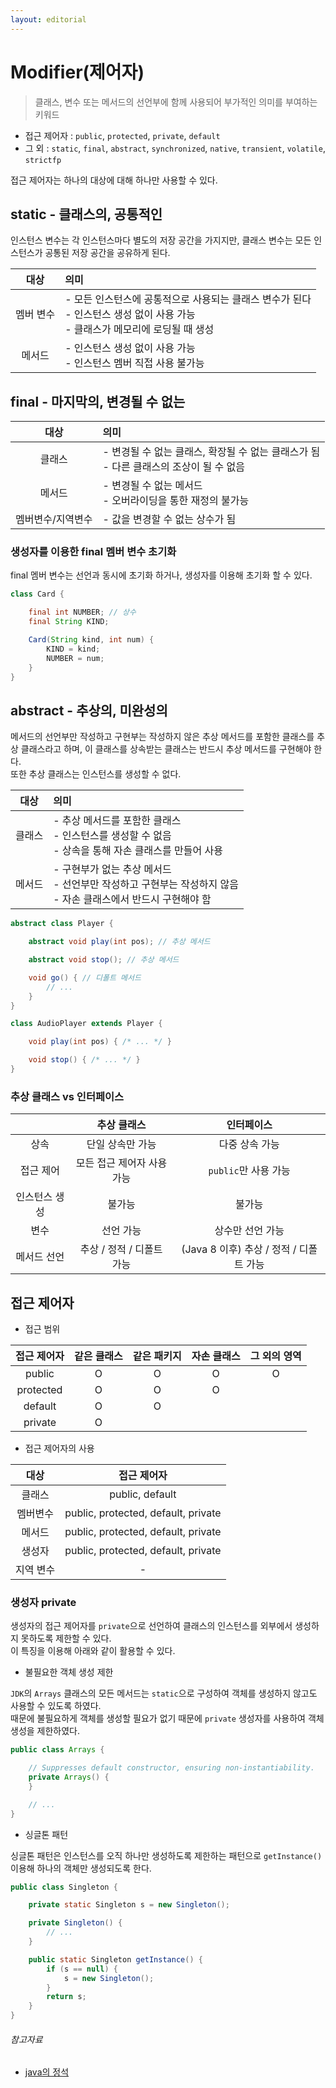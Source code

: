 ```yaml
---
layout: editorial
---
```


# Modifier(제어자)

> 클래스, 변수 또는 메서드의 선언부에 함께 사용되어 부가적인 의미를 부여하는 키워드

- 접근 제어자 : `public`, `protected`, `private`, `default`
- 그 외 : `static`, `final`, `abstract`, `synchronized`, `native`, `transient`, `volatile`, `strictfp`

접근 제어자는 하나의 대상에 대해 하나만 사용할 수 있다.

## static - 클래스의, 공통적인

인스턴스 변수는 각 인스턴스마다 별도의 저장 공간을 가지지만, 클래스 변수는 모든 인스턴스가 공통된 저장 공간을 공유하게 된다.

|  대상   | 의미                                                                             |
|:-----:|:-------------------------------------------------------------------------------|
| 멤버 변수 | - 모든 인스턴스에 공통적으로 사용되는 클래스 변수가 된다<br>- 인스턴스 생성 없이 사용 가능<br>- 클래스가 메모리에 로딩될 때 생성 |
|  메서드  | - 인스턴스 생성 없이 사용 가능<br>- 인스턴스 멤버 직접 사용 불가능                                      |

## final - 마지막의, 변경될 수 없는

|    대상     | 의미                                                      |
|:---------:|:--------------------------------------------------------|
|    클래스    | - 변경될 수 없는 클래스, 확장될 수 없는 클래스가 됨<br>- 다른 클래스의 조상이 될 수 없음 |
|    메서드    | - 변경될 수 없는 메서드<br>- 오버라이딩을 통한 재정의 불가능                   |
| 멤버변수/지역변수 | - 값을 변경할 수 없는 상수가 됨                                     |

### 생성자를 이용한 final 멤버 변수 초기화

final 멤버 변수는 선언과 동시에 초기화 하거나, 생성자를 이용해 초기화 할 수 있다.  

```java
class Card {

    final int NUMBER; // 상수
    final String KIND;

    Card(String kind, int num) {
        KIND = kind;
        NUMBER = num;
    }
}
```

## abstract - 추상의, 미완성의

메서드의 선언부만 작성하고 구현부는 작성하지 않은 추상 메서드를 포함한 클래스를 추상 클래스라고 하며, 이 클래스를 상속받는 클래스는 반드시 추상 메서드를 구현해야 한다.  
또한 추상 클래스는 인스턴스를 생성할 수 없다.

| 대상  | 의미                                                                    |
|:---:|:----------------------------------------------------------------------|
| 클래스 | - 추상 메서드를 포함한 클래스<br>- 인스턴스를 생성할 수 없음<br>- 상속을 통해 자손 클래스를 만들어 사용      |
| 메서드 | - 구현부가 없는 추상 메서드<br>- 선언부만 작성하고 구현부는 작성하지 않음<br>- 자손 클래스에서 반드시 구현해야 함 |

```java
abstract class Player {

    abstract void play(int pos); // 추상 메서드

    abstract void stop(); // 추상 메서드

    void go() { // 디폴트 메서드
        // ...
    }
}

class AudioPlayer extends Player {

    void play(int pos) { /* ... */ }

    void stop() { /* ... */ }
}
```

### 추상 클래스 vs 인터페이스

|         |      추상 클래스      |            인터페이스             |
|:-------:|:----------------:|:----------------------------:|
|   상속    |    단일 상속만 가능     |           다중 상속 가능           |
|  접근 제어  | 모든 접근 제어자 사용 가능  |       `public`만 사용 가능        |
| 인스턴스 생성 |       불가능        |             불가능              |
|   변수    |      선언 가능       |          상수만 선언 가능           |
| 메서드 선언  | 추상 / 정적 / 디폴트 가능 | (Java 8 이후) 추상 / 정적 / 디폴트 가능 |

## 접근 제어자

- 접근 범위

|  접근 제어자   | 같은 클래스 | 같은 패키지 | 자손 클래스 | 그 외의 영역 |
|:---------:|:------:|:------:|:------:|:-------:|
|  public   |   O    |   O    |   O    |    O    |
| protected |   O    |   O    |   O    |         |
|  default  |   O    |   O    |        |         |
|  private  |   O    |        |        |         |

- 접근 제어자의 사용

|  대상   |               접근 제어자                |
|:-----:|:-----------------------------------:|
|  클래스  |           public, default           |
| 멤버변수  | public, protected, default, private |
|  메서드  | public, protected, default, private |
|  생성자  | public, protected, default, private |
| 지역 변수 |                  -                  |

### 생성자 private

생성자의 접근 제어자를 `private`으로 선언하여 클래스의 인스턴스를 외부에서 생성하지 못하도록 제한할 수 있다.  
이 특징을 이용해 아래와 같이 활용할 수 있다.

- 불필요한 객체 생성 제한

`JDK`의 `Arrays` 클래스의 모든 메서드는 `static`으로 구성하여 객체를 생성하지 않고도 사용할 수 있도록 하였다.  
때문에 불필요하게 객체를 생성할 필요가 없기 때문에 `private` 생성자를 사용하여 객체 생성을 제한하였다.

```java
public class Arrays {

    // Suppresses default constructor, ensuring non-instantiability.
    private Arrays() {
    }

    // ...
}
```

- 싱글톤 패턴

싱글톤 패턴은 인스턴스를 오직 하나만 생성하도록 제한하는 패턴으로 `getInstance()` 이용해 하나의 객체만 생성되도록 한다.

```java
public class Singleton {

    private static Singleton s = new Singleton();

    private Singleton() {
        // ...
    }

    public static Singleton getInstance() {
        if (s == null) {
            s = new Singleton();
        }
        return s;
    }
}
```

###### 참고자료

- [java의 정석](https://www.nl.go.kr/seoji/contents/S80100000000.do?schM=intgr_detail_view_isbn&page=1&pageUnit=10&schType=simple&schStr=Java의+정석&isbn=9788994492032&cipId=200741285%2C)

